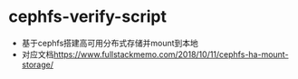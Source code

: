 # cephfs-verify-script
* 基于cephfs搭建高可用分布式存储并mount到本地
* 对应文档<https://www.fullstackmemo.com/2018/10/11/cephfs-ha-mount-storage/>
